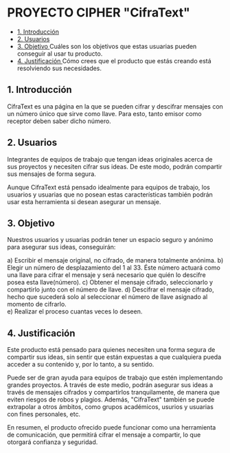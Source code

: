 

# PROYECTO CIPHER "CifraText"

* [1. Introducción ](#1-Introducción)
* [2. Usuarios ](#2-Usuarios)
*  [3. Objetivo ](#3-Objetivo)Cuáles son los objetivos que estas usuarias pueden conseguir al usar tu producto.
*  [4. Justificación ](#4-Justificación)Cómo crees que el producto que estás creando está resolviendo sus necesidades.

## 1. Introducción

CifraText es una página en la que se pueden cifrar y descifrar mensajes con un número único que sirve como llave.
Para esto, tanto emisor como receptor deben saber dicho número.    

## 2. Usuarios

Integrantes de equipos de trabajo que tengan ideas originales acerca de sus proyectos
y necesiten cifrar sus ideas. De este modo, podrán compartir sus mensajes de forma 
segura.

Aunque CifraText está pensado idealmente para equipos de trabajo, los usuarios y usuarias
que no posean estas características también podrán usar esta herramienta si desean asegurar
un mensaje. 

## 3. Objetivo

Nuestros usuarios y usuarias podrán tener un espacio seguro y anónimo para asegurar
sus ideas, conseguirán:

a) Escribir el mensaje original, no cifrado, de manera totalmente anónima. 
b) Elegir un número de desplazamiento del 1 al 33. Éste número actuará 
   como una llave para cifrar el mensaje y será necesario que quién lo 
   descifre posea esta llave(número).
c) Obtener el mensaje cifrado, seleccionarlo y compartirlo junto con el número
   de llave.
d) Descifrar el mensaje cifrado, hecho que sucederá solo al seleccionar el número 
   de llave asignado al momento de cifrarlo.  
e) Realizar el proceso cuantas veces lo deseen. 

## 4. Justificación

Este producto está pensado para quienes necesiten una forma segura de compartir
sus ideas, sin sentir que están expuestas a que cualquiera pueda acceder a su contenido
y, por lo tanto, a su sentido. 

Puede ser de gran ayuda para equipos de trabajo que estén implementando grandes proyectos. 
A través de este medio, podrán asegurar sus ideas a través de mensajes cifrados y 
compartirlos tranquilamente, de manera que eviten riesgos de robos y plagios. Además, 
"CifraText" también se puede extrapolar a otros ámbitos, como grupos académicos, usurios y
usuarias con fines personales, etc. 

En resumen, el producto ofrecido puede funcionar como una herramienta de comunicación, que permitirá 
cifrar el mensaje a compartir, lo que otorgará confianza y seguridad. 